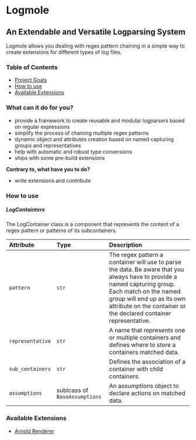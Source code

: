 # Logmole

## An Extendable and Versatile Logparsing System

Logmole allows you dealing with regex pattern chaining in a simple way to create extensions for different types of
log files.

### Table of Contents

- [Project Goals](#what-can-it-do-for-you)
- [How to use](#how-to-use)
- [Available Extensions](#available-extensions)


### What can it do for you?
- provide a framework to create reusable and modular logparsers based on regular expressions
- simplify the process of chaining multiple regex patterns
- dynamic object and attributes creation based on named capturing groups and representatives
- help with automatic and robust type conversions
- ships with some pre-build extensions

**Contrary to, what have you to do?**
- write extensions and contribute


### How to use

##### LogContainters

The LogContainer class is a component that represents the content of a regex pattern or patterns of its subcontainers.

| Attribute               | Type     | Description
|:------------------------|:---------|:------------
| `pattern    `           | `str`    | The regex pattern a container will use to parse the data. Be aware that you always have to provide a named capturing group. Each match on the named group will end up as its own attribute on the container or the declared container representative.
| `representative`        | `str`    | A name that represents one or multiple containers and defines where to store a containers matched data.
| `sub_containers`        | `str`    | Defines the association of a container with child containers.
| `assumptions`           | sublcass of `BaseAssumptions` | An assumptions object to declare actions on matched data.


### Available Extensions

- [Arnold Renderer](http://solidangle.com/)